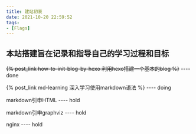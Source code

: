 ```yaml
---
title: 建站初衷
date: 2021-10-20 22:59:52
tags:
- [Flags]
---
```

本站搭建旨在记录和指导自己的学习过程和目标
---
~~{% post_link how-to-init-blog-by-hexo 利用hexo搭建一个基本的blog %}~~ ---- done

{% post_link md-learning 深入学习使用markdown语法 %} ---- doing

markdown引申HTML ---- hold

markdown引申graphviz ---- hold

nginx ---- hold
